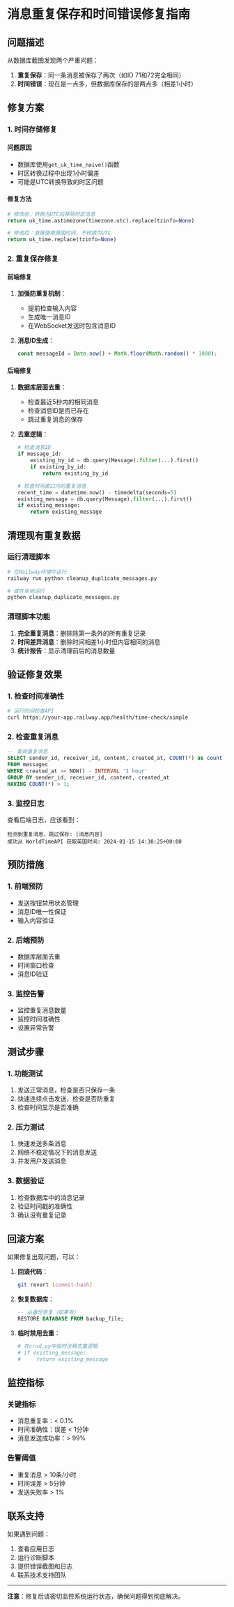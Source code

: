 # 消息重复保存和时间错误修复指南

## 问题描述

从数据库截图发现两个严重问题：
1. **重复保存**：同一条消息被保存了两次（如ID 71和72完全相同）
2. **时间错误**：现在是一点多，但数据库保存的是两点多（相差1小时）

## 修复方案

### 1. 时间存储修复

#### 问题原因
- 数据库使用`get_uk_time_naive()`函数
- 时区转换过程中出现1小时偏差
- 可能是UTC转换导致的时区问题

#### 修复方法
```python
# 修改前：转换为UTC后移除时区信息
return uk_time.astimezone(timezone.utc).replace(tzinfo=None)

# 修改后：直接使用英国时间，不转换为UTC
return uk_time.replace(tzinfo=None)
```

### 2. 重复保存修复

#### 前端修复
1. **加强防重复机制**：
   - 提前检查输入内容
   - 生成唯一消息ID
   - 在WebSocket发送时包含消息ID

2. **消息ID生成**：
   ```javascript
   const messageId = Date.now() + Math.floor(Math.random() * 1000);
   ```

#### 后端修复
1. **数据库层面去重**：
   - 检查最近5秒内的相同消息
   - 检查消息ID是否已存在
   - 跳过重复消息的保存

2. **去重逻辑**：
   ```python
   # 检查消息ID
   if message_id:
       existing_by_id = db.query(Message).filter(...).first()
       if existing_by_id:
           return existing_by_id
   
   # 检查时间窗口内的重复消息
   recent_time = datetime.now() - timedelta(seconds=5)
   existing_message = db.query(Message).filter(...).first()
   if existing_message:
       return existing_message
   ```

## 清理现有重复数据

### 运行清理脚本
```bash
# 在Railway环境中运行
railway run python cleanup_duplicate_messages.py

# 或在本地运行
python cleanup_duplicate_messages.py
```

### 清理脚本功能
1. **完全重复消息**：删除除第一条外的所有重复记录
2. **时间差异消息**：删除时间相差1小时但内容相同的消息
3. **统计报告**：显示清理前后的消息数量

## 验证修复效果

### 1. 检查时间准确性
```bash
# 运行时间检查API
curl https://your-app.railway.app/health/time-check/simple
```

### 2. 检查重复消息
```sql
-- 查询重复消息
SELECT sender_id, receiver_id, content, created_at, COUNT(*) as count
FROM messages 
WHERE created_at >= NOW() - INTERVAL '1 hour'
GROUP BY sender_id, receiver_id, content, created_at
HAVING COUNT(*) > 1;
```

### 3. 监控日志
查看后端日志，应该看到：
```
检测到重复消息，跳过保存: [消息内容]
成功从 WorldTimeAPI 获取英国时间: 2024-01-15 14:30:25+00:00
```

## 预防措施

### 1. 前端预防
- 发送按钮禁用状态管理
- 消息ID唯一性保证
- 输入内容验证

### 2. 后端预防
- 数据库层面去重
- 时间窗口检查
- 消息ID验证

### 3. 监控告警
- 监控重复消息数量
- 监控时间准确性
- 设置异常告警

## 测试步骤

### 1. 功能测试
1. 发送正常消息，检查是否只保存一条
2. 快速连续点击发送，检查是否防重复
3. 检查时间显示是否准确

### 2. 压力测试
1. 快速发送多条消息
2. 网络不稳定情况下的消息发送
3. 并发用户发送消息

### 3. 数据验证
1. 检查数据库中的消息记录
2. 验证时间戳的准确性
3. 确认没有重复记录

## 回滚方案

如果修复出现问题，可以：

1. **回滚代码**：
   ```bash
   git revert [commit-hash]
   ```

2. **恢复数据库**：
   ```sql
   -- 从备份恢复（如果有）
   RESTORE DATABASE FROM backup_file;
   ```

3. **临时禁用去重**：
   ```python
   # 在crud.py中临时注释去重逻辑
   # if existing_message:
   #     return existing_message
   ```

## 监控指标

### 关键指标
- 消息重复率：< 0.1%
- 时间准确性：误差 < 1分钟
- 消息发送成功率：> 99%

### 告警阈值
- 重复消息 > 10条/小时
- 时间误差 > 5分钟
- 发送失败率 > 1%

## 联系支持

如果遇到问题：
1. 查看应用日志
2. 运行诊断脚本
3. 提供错误截图和日志
4. 联系技术支持团队

---

**注意**：修复后请密切监控系统运行状态，确保问题得到彻底解决。
